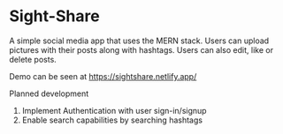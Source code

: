 # Sight-Share

A simple social media app that uses the MERN stack. Users can upload pictures with their posts along with hashtags. Users can also edit, like or delete posts. 

Demo can be seen at https://sightshare.netlify.app/

Planned development
1. Implement Authentication with user sign-in/signup
2. Enable search capabilities by searching hashtags
